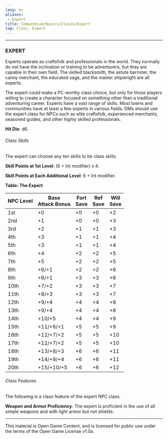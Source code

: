 ```yaml
---
lang: en
aliases:
 - Expert
title: Compendium/Basics/Classe/Expert
tag: Class, Expert
---
```


---

### EXPERT


Experts operate as craftsfolk and professionals in the world. They normally do not have the inclination or training to be adventurers, but they are capable in their own field. The skilled blacksmith, the astute barrister, the canny merchant, the educated sage, and the master shipwright are all experts.

The expert could make a PC-worthy class choice, but only for those players willing to create a character focused on something other than a traditional adventuring career. Experts have a vast range of skills. Most towns and communities have at least a few experts in various fields. DMs should use the expert class for NPCs such as elite craftsfolk, experienced merchants, seasoned guides, and other highly skilled professionals.

**Hit Die**: d6.

###### Class Skills

The expert can choose any ten skills to be class skills.

**Skill Points at 1st Level**: (6 + Int modifier) x 4.

**Skill Points at Each Additional Level**: 6 + Int modifier.

**Table: The Expert**

|NPC Level|Base  <br>Attack Bonus|Fort  <br>Save|Ref  <br>Save|Will  <br>Save|
|---|---|---|---|---|
|1st|+0|+0|+0|+2|
|2nd|+1|+0|+0|+3|
|3rd|+2|+1|+1|+3|
|4th|+3|+1|+1|+4|
|5th|+3|+1|+1|+4|
|6th|+4|+2|+2|+5|
|7th|+5|+2|+2|+5|
|8th|+6/+1|+2|+2|+6|
|9th|+6/+1|+3|+3|+6|
|10th|+7/+2|+3|+3|+7|
|11th|+8/+3|+3|+3|+7|
|12th|+9/+4|+4|+4|+8|
|13th|+9/+4|+4|+4|+8|
|14th|+10/+5|+4|+4|+9|
|15th|+11/+6/+1|+5|+5|+9|
|16th|+12/+7/+2|+5|+5|+10|
|17th|+12/+7/+2|+5|+5|+10|
|18th|+13/+8/+3|+6|+6|+11|
|19th|+14/+9/+4|+6|+6|+11|
|20th|+15/+10/+5|+6|+6|+12|

###### Class Features

The following is a class feature of the expert NPC class.

**Weapon and Armor Proficiency**: The expert is proficient in the use of all simple weapons and with light armor but not shields.

---

This material is Open Game Content, and is licensed for public use under the terms of the Open Game License v1.0a.
